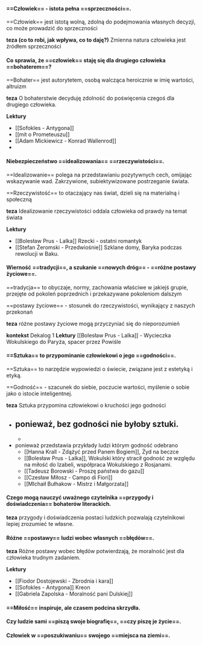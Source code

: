 #### ==Człowiek== - istota pełna ==sprzeczności==.

==Człowiek== jest istotą wolną, zdolną do podejmowania własnych decyzji, co może prowadzić do sprzeczności

**teza (co to robi, jak wpływa, co to daję?)**  Zmienna natura człowieka jest źródłem sprzeczności
#### Co sprawia, że ==człowiek== staję się dla drugiego człowieka ==bohaterem==?

==Bohater== jest autorytetem, osobą walcząca heroicznie w imię wartości, altruizm

**teza** O bohaterstwie decyduję zdolność do poświęcenia czegoś dla drugiego człowieka.

**Lektury**
- [[Sofokles - Antygona]]
- [[mit o Prometeuszu]]
- [[Adam Mickiewicz - Konrad Wallenrod]]
- 
#### Niebezpieczeństwo ==idealizowania== ==rzeczywistości==.

==Idealizowanie== polega na przedstawianiu pozytywnych cech, omijając wskazywanie wad. Zakrzywione, subiektywizowane postrzeganie świata.

==Rzeczywistość== to otaczający nas świat, dzieli się na materialną i społeczną

**teza** Idealizowanie rzeczywistości oddala człowieka od prawdy na temat świata

**Lektury** 
- [[Bolesław Prus - Lalka]] Rzecki - ostatni romantyk
- [[Stefan Żeromski - Przedwiośnie]] Szklane domy, Baryka podczas rewolucji w Baku.
#### Wierność ==tradycji==, a szukanie ==nowych dróg== -  ==różne postawy życiowe==.

==tradycja== to obyczaje, normy, zachowania właściwe w jakiejś grupie, przejęte od pokoleń poprzednich i przekazywane pokoleniom dalszym

==postawy życiowe== - stosunek do rzeczywistości, wynikający z naszych przekonań

**teza** różne postawy życiowe mogą przyczyniać się do nieporozumień

**kontekst** Dekalog 1
**Lektury** [[Bolesław Prus - Lalka]] - Wycieczka Wokulskiego do Paryża, spacer przez Powiśle
#### ==Sztuka== to przypominanie człowiekowi o jego ==godności==.

==Sztuka== to narzędzie wypowiedzi o świecie, związane jest z estetyką i etyką.

==Godność== - szacunek do siebie, poczucie wartości, myślenie o sobie jako o istocie inteligentnej. 

**teza** Sztuka przypomina człowiekowi o kruchości jego godności

 - ponieważ, bez godności nie byłoby sztuki. 
	- 
	- 
 - ponieważ przedstawia przykłady ludzi którym godność odebrano
	- [[Hanna Krall - Zdążyć przed Panem Bogiem]], Żyd na beczce
	- [[Bolesław Prus - Lalka]], Wokulski który stracił godność ze względu na miłość do Izabeli, współpraca Wokulskiego z Rosjanami. 
	- [[Tadeusz Borowski - Proszę państwa do gazu]]
	- [[Czesław Miłosz - Campo di Fiori]]
	- [[MIchaił Bułhakow - Mistrz i Małgorzata]]
#### Czego mogą nauczyć uważnego czytelnika ==przygody i doświadczenia== bohaterów literackich.

**teza** przygody i doświadczenia postaci ludzkich pozwalają czytelnikowi lepiej zrozumieć te własne.
#### Różne ==postawy== ludzi wobec własnych ==błędów==.

**teza** Różne postawy wobec błędów potwierdzają, że moralność jest dla człowieka trudnym zadaniem.

**Lektury**
- [[Fiodor Dostojewski -  Zbrodnia i kara]]
- [[Sofokles - Antygona]] Kreon
- [[Gabriela Zapolska - Moralność pani Dulskiej]]

#### ==Miłość== inspiruje, ale czasem podcina skrzydła.

#### Czy ludzie sami ==piszą swoje biografię==, ==czy piszę je życie==.

#### Człowiek w ==poszukiwaniu== swojego ==miejsca na ziemi==.

